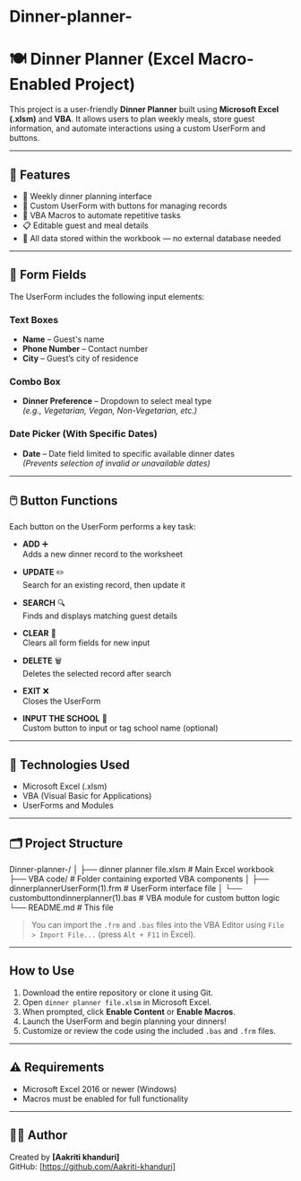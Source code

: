 # Dinner-planner-
# 🍽️ Dinner Planner (Excel Macro-Enabled Project)

This project is a user-friendly **Dinner Planner** built using **Microsoft Excel (.xlsm)** and **VBA**. It allows users to plan weekly meals, store guest information, and automate interactions using a custom UserForm and buttons.

---

## 📌 Features

- 📅 Weekly dinner planning interface
- 🔘 Custom UserForm with buttons for managing records
- 🧠 VBA Macros to automate repetitive tasks
- 📋 Editable guest and meal details
- 💾 All data stored within the workbook — no external database needed

---

## 🧾 Form Fields

The UserForm includes the following input elements:

### Text Boxes

- **Name** – Guest's name
- **Phone Number** – Contact number
- **City** – Guest’s city of residence

### Combo Box

- **Dinner Preference** – Dropdown to select meal type  
  *(e.g., Vegetarian, Vegan, Non-Vegetarian, etc.)*

### Date Picker (With Specific Dates)

- **Date** – Date field limited to specific available dinner dates  
  *(Prevents selection of invalid or unavailable dates)*

---

## 🖱️ Button Functions

Each button on the UserForm performs a key task:

- **ADD** ➕  
  Adds a new dinner record to the worksheet

- **UPDATE** ✏️  
  Search for an existing record, then update it

- **SEARCH** 🔍  
  Finds and displays matching guest details

- **CLEAR** 🧹  
  Clears all form fields for new input

- **DELETE** 🗑️  
  Deletes the selected record after search

- **EXIT** ❌  
  Closes the UserForm

- **INPUT THE SCHOOL** 🏫  
  Custom button to input or tag school name (optional)

---

## 🧠 Technologies Used

- Microsoft Excel (.xlsm)
- VBA (Visual Basic for Applications)
- UserForms and Modules

---

## 🗂️ Project Structure

Dinner-planner-/
│
├── dinner planner file.xlsm # Main Excel workbook
├── VBA code/ # Folder containing exported VBA components
│ ├── dinnerplannerUserForm(1).frm # UserForm interface file
│ └── custombuttondinnerplanner(1).bas # VBA module for custom button logic
└── README.md # This file

> You can import the `.frm` and `.bas` files into the VBA Editor using `File > Import File...` (press `Alt + F11` in Excel).

---

##  How to Use

1. Download the entire repository or clone it using Git.
2. Open `dinner planner file.xlsm` in Microsoft Excel.
3. When prompted, click **Enable Content** or **Enable Macros**.
4. Launch the UserForm and begin planning your dinners!
5. Customize or review the code using the included `.bas` and `.frm` files.

---

## ⚠️ Requirements

- Microsoft Excel 2016 or newer (Windows)
- Macros must be enabled for full functionality

---

## 🙋‍♀️ Author

Created by **[Aakriti khanduri]**  
GitHub: [https://github.com/Aakriti-khanduri]
